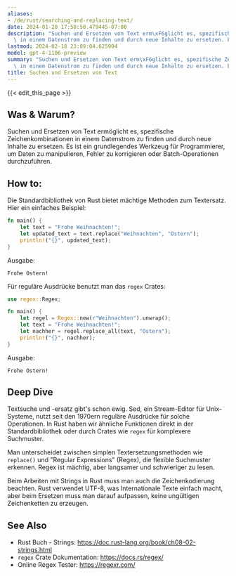 ```yaml
---
aliases:
- /de/rust/searching-and-replacing-text/
date: 2024-01-20 17:58:50.479445-07:00
description: "Suchen und Ersetzen von Text erm\xF6glicht es, spezifische Zeichenkombinationen\
  \ in einem Datenstrom zu finden und durch neue Inhalte zu ersetzen. Es ist ein\u2026"
lastmod: 2024-02-18 23:09:04.625904
model: gpt-4-1106-preview
summary: "Suchen und Ersetzen von Text erm\xF6glicht es, spezifische Zeichenkombinationen\
  \ in einem Datenstrom zu finden und durch neue Inhalte zu ersetzen. Es ist ein\u2026"
title: Suchen und Ersetzen von Text
---
```


{{< edit_this_page >}}

## Was & Warum?
Suchen und Ersetzen von Text ermöglicht es, spezifische Zeichenkombinationen in einem Datenstrom zu finden und durch neue Inhalte zu ersetzen. Es ist ein grundlegendes Werkzeug für Programmierer, um Daten zu manipulieren, Fehler zu korrigieren oder Batch-Operationen durchzuführen.

## How to:
Die Standardbibliothek von Rust bietet mächtige Methoden zum Textersatz. Hier ein einfaches Beispiel:

```Rust
fn main() {
    let text = "Frohe Weihnachten!";
    let updated_text = text.replace("Weihnachten", "Ostern");
    println!("{}", updated_text);
}
```

Ausgabe:

```
Frohe Ostern!
```

Für reguläre Ausdrücke benutzt man das `regex` Crates:

```Rust
use regex::Regex;

fn main() {
    let regel = Regex::new(r"Weihnachten").unwrap();
    let text = "Frohe Weihnachten!";
    let nachher = regel.replace_all(text, "Ostern");
    println!("{}", nachher);
}

```

Ausgabe:

```
Frohe Ostern!
```

## Deep Dive
Textsuche und -ersatz gibt's schon ewig. Sed, ein Stream-Editor für Unix-Systeme, nutzt seit den 1970ern reguläre Ausdrücke für solche Operationen. In Rust haben wir ähnliche Funktionen direkt in der Standardbibliothek oder durch Crates wie `regex` für komplexere Suchmuster.

Man unterscheidet zwischen simplen Textersetzungsmethoden wie `replace()` und "Regular Expressions" (Regex), die flexible Suchmuster erkennen. Regex ist mächtig, aber langsamer und schwieriger zu lesen.

Beim Arbeiten mit Strings in Rust muss man auch die Zeichenkodierung beachten. Rust verwendet UTF-8, was Internationale Texte einfach macht, aber beim Ersetzen muss man darauf aufpassen, keine ungültigen Zeichenketten zu erzeugen.

## See Also
- Rust Buch - Strings: https://doc.rust-lang.org/book/ch08-02-strings.html
- `regex` Crate Dokumentation: https://docs.rs/regex/
- Online Regex Tester: https://regexr.com/
